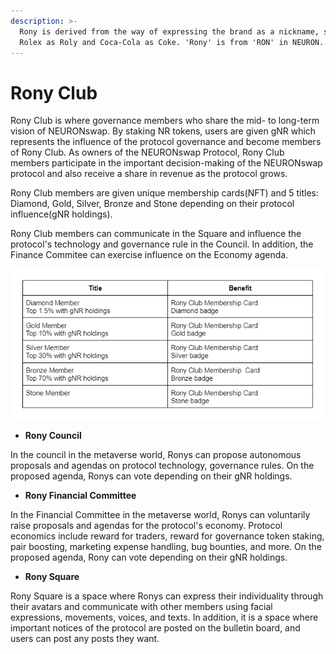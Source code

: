 ```yaml
---
description: >-
  Rony is derived from the way of expressing the brand as a nickname, such as
  Rolex as Roly and Coca-Cola as Coke. 'Rony' is from 'RON' in NEURON.
---
```


# Rony Club

Rony Club is where governance members who share the mid- to long-term vision of NEURONswap. By staking NR tokens, users are given gNR which represents the influence of the protocol governance and become members of Rony Club. As owners of the NEURONswap Protocol, Rony Club members participate in the important decision-making of the NEURONswap protocol and also receive a share in revenue as the protocol grows.

Rony Club members are given unique membership cards(NFT) and 5 titles: Diamond, Gold, Silver, Bronze and Stone depending on their protocol influence(gNR holdings).

Rony Club members can communicate in the Square and influence the protocol's technology and governance rule in the Council. In addition, the Finance Commitee can exercise influence on the Economy agenda.

![](<../../.gitbook/assets/image (30).png>)

* **Rony Council**

In the council in the metaverse world, Ronys can propose autonomous proposals and agendas on protocol technology, governance rules. On the proposed agenda, Ronys can vote depending on their gNR holdings.

* **Rony Financial Committee**

In the Financial Committee in the metaverse world, Ronys can voluntarily raise proposals and agendas for the protocol's economy. Protocol economics include reward for traders, reward for governance token staking, pair boosting, marketing expense handling, bug bounties, and more. On the proposed agenda, Rony can vote depending on their gNR holdings.

* **Rony Square**

Rony Square is a space where Ronys can express their individuality through their avatars and communicate with other members using facial expressions, movements, voices, and texts. In addition, it is a space where important notices of the protocol are posted on the bulletin board, and users can post any posts they want.
